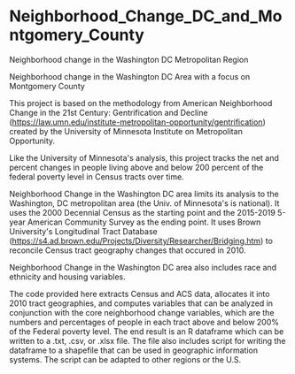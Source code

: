 # Neighborhood_Change_DC_and_Montgomery_County
Neighborhood change in the Washington DC Metropolitan Region  

Neighborhood change in the Washington DC Area with a focus on Montgomery County 

This project is based on the methodology from American Neighborhood Change in the 21st Century: Gentrification and Decline (https://law.umn.edu/institute-metropolitan-opportunity/gentrification) created by the University of Minnesota Institute on Metropolitan Opportunity. 

Like the University of Minnesota's analysis, this project tracks the net and percent changes in people living above and below 200 percent of the federal poverty level in Census tracts over time.

Neighborhood Change in the Washington DC area limits its analysis to the Washington, DC metropolitan area (the Univ. of Minnesota's is national). It uses the 2000 Decennial Census as the starting point and the 2015-2019 5-year American Community Survey as the ending point. It uses Brown University's Longitudinal Tract Database (https://s4.ad.brown.edu/Projects/Diversity/Researcher/Bridging.htm) to reconcile Census tract geography changes that occured in 2010. 

Neighborhood Change in the Washington DC area also includes race and ethnicity and housing variables.

The code provided here extracts Census and ACS data, allocates it into 2010 tract geographies, and computes variables that can be analyzed in conjunction with the core neighborhood change variables, which are the numbers and percentages of people in each tract above and below 200% of the Federal poverty level. The end result is an R dataframe which can be written to a .txt, .csv, or .xlsx file. The file also includes script for writing the dataframe to a shapefile that can be used in geographic information systems. The script can be adapted to other regions or the U.S.
